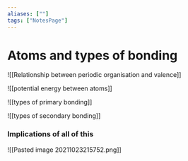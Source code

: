 ```yaml
---
aliases: [""]
tags: ["NotesPage"]
---
```


# Atoms and types of bonding

![[Relationship between periodic organisation and valence]]

![[potential energy between atoms]]

![[types of primary bonding]]

![[types of secondary bonding]]

### Implications of all of this

![[Pasted image 20211023215752.png]]